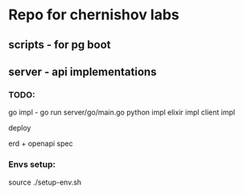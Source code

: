 # Repo for chernishov labs

## scripts - for pg boot
## server - api implementations

### TODO:
go impl - go run server/go/main.go
python impl
elixir impl
client impl

deploy

erd + openapi spec


### Envs setup:
source ./setup-env.sh 